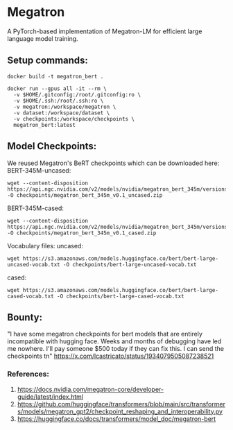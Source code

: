 # Megatron

A PyTorch-based implementation of Megatron-LM for efficient large language model training.

## Setup commands:
```
docker build -t megatron_bert .

docker run --gpus all -it --rm \
  -v $HOME/.gitconfig:/root/.gitconfig:ro \
  -v $HOME/.ssh:/root/.ssh:ro \
  -v megatron:/workspace/megatron \
  -v dataset:/workspace/dataset \
  -v checkpoints:/workspace/checkpoints \
  megatron_bert:latest
```

## Model Checkpoints:
We reused Megatron's BeRT checkpoints which can be downloaded here:
BERT-345M-uncased:
```
wget --content-disposition https://api.ngc.nvidia.com/v2/models/nvidia/megatron_bert_345m/versions/v0.1_uncased/zip -O checkpoints/megatron_bert_345m_v0.1_uncased.zip
```
BERT-345M-cased:
```
wget --content-disposition https://api.ngc.nvidia.com/v2/models/nvidia/megatron_bert_345m/versions/v0.1_cased/zip -O checkpoints/megatron_bert_345m_v0.1_cased.zip
```

Vocabulary files:
uncased:
```
wget https://s3.amazonaws.com/models.huggingface.co/bert/bert-large-uncased-vocab.txt -O checkpoints/bert-large-uncased-vocab.txt
```

cased:
```
wget https://s3.amazonaws.com/models.huggingface.co/bert/bert-large-cased-vocab.txt -O checkpoints/bert-large-cased-vocab.txt
```

## Bounty:
"I have some megatron checkpoints for bert models that are entirely incompatible with hugging face. Weeks and months of debugging have led me nowhere. I'll pay someone $500 today if they can fix this. I can send the checkpoints tn"
https://x.com/lcastricato/status/1934079505087238521

### References:
1. https://docs.nvidia.com/megatron-core/developer-guide/latest/index.html
2. https://github.com/huggingface/transformers/blob/main/src/transformers/models/megatron_gpt2/checkpoint_reshaping_and_interoperability.py
3. https://huggingface.co/docs/transformers/model_doc/megatron-bert
